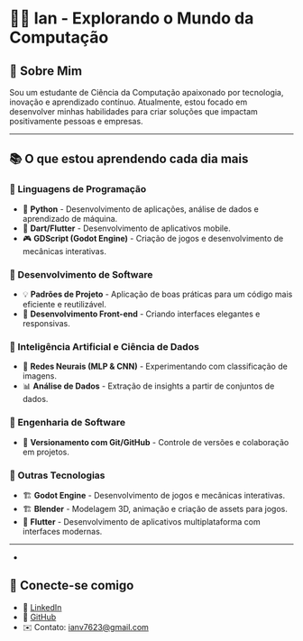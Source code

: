 # 👨‍💻 Ian - Explorando o Mundo da Computação

## 🚀 Sobre Mim
Sou um estudante de Ciência da Computação apaixonado por tecnologia, inovação e aprendizado contínuo. Atualmente, estou focado em desenvolver minhas habilidades para criar soluções que impactam positivamente pessoas e empresas. 

---

## 📚 O que estou aprendendo cada dia mais

### 🔹 Linguagens de Programação
- 🐍 **Python** - Desenvolvimento de aplicações, análise de dados e aprendizado de máquina.
- 🔷 **Dart/Flutter** - Desenvolvimento de aplicativos mobile.
- 🎮 **GDScript (Godot Engine)** - Criação de jogos e desenvolvimento de mecânicas interativas.

### 🔹 Desenvolvimento de Software
- 💡 **Padrões de Projeto** - Aplicação de boas práticas para um código mais eficiente e reutilizável.
- 🔧 **Desenvolvimento Front-end** - Criando interfaces elegantes e responsivas.


### 🔹 Inteligência Artificial e Ciência de Dados
- 🧠 **Redes Neurais (MLP & CNN)** - Experimentando com classificação de imagens.
- 📊 **Análise de Dados** - Extração de insights a partir de conjuntos de dados.

### 🔹 Engenharia de Software
- 🔄 **Versionamento com Git/GitHub** - Controle de versões e colaboração em projetos.

### 🔹 Outras Tecnologias
- 🏗️ **Godot Engine** - Desenvolvimento de jogos e mecânicas interativas.
- 🏗️ **Blender** - Modelagem 3D, animação e criação de assets para jogos.
- 📱 **Flutter** - Desenvolvimento de aplicativos multiplataforma com interfaces modernas.
---

-

## 📌 Conecte-se comigo
- 💼 [LinkedIn](#https://www.linkedin.com/in/ian-vitor-473743294/)
- 📂 [GitHub](#https://github.com/Ian21323)
- ✉️ Contato: ianv7623@gmail.com
